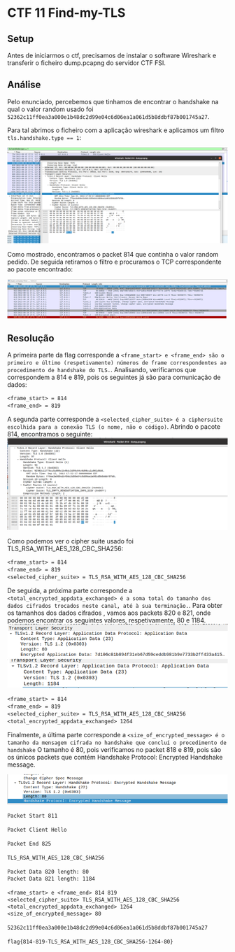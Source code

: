 # CTF 11 Find-my-TLS

## Setup

Antes de iniciarmos o ctf, precisamos de instalar o software Wireshark e transferir o ficheiro dump.pcapng do servidor CTF FSI.

## Análise

Pelo enunciado, percebemos que tinhamos de encontrar o handshake na qual o valor random usado foi  `52362c11ff0ea3a000e1b48dc2d99e04c6d06ea1a061d5b8ddbf87b001745a27`.

Para tal abrimos o ficheiro com a aplicação wireshark e aplicamos um filtro `tls.handshake.type == 1`:

![Alt text](Images/type.png)

Como mostrado, encontramos o packet 814 que continha o valor random pedido. De seguida retiramos o filtro e procuramos o TCP correspondente ao pacote encontrado:

![Alt text](Images/tcp.png)

## Resolução

A primeira parte da flag corresponde a `<frame_start> e <frame_end> são o primeiro e último (respetivamente) números de frame correspondentes ao procedimento de handshake do TLS.`. Analisando, verificamos que correspondem a 814 e 819, pois os seguintes já são para comunicação de dados:

```txt
<frame_start> = 814
<frame_end> = 819
```

A segunda parte corresponde a `<selected_cipher_suite> é a ciphersuite escolhida para a conexão TLS (o nome, não o código)`. Abrindo o pacote 814, encontramos o seguinte:
![Alt text](Images/814.png)

Como podemos ver o cipher suite usado foi TLS_RSA_WITH_AES_128_CBC_SHA256:

```txt
<frame_start> = 814
<frame_end> = 819
<selected_cipher_suite> = TLS_RSA_WITH_AES_128_CBC_SHA256

```

De seguida, a próxima parte corresponde a
`<total_encrypted_appdata_exchanged> é a soma total do tamanho dos dados cifrados trocados neste canal, até à sua terminação.`. Para  obter os tamanhos dos dados cifrados , vamos aos packets 820 e 821, onde podemos encontrar os seguintes valores, respetivamente, 80 e 1184.
![Alt text](Images/820.png)
![Alt text](Images/821.png)
```txt
<frame_start> = 814
<frame_end> = 819
<selected_cipher_suite> = TLS_RSA_WITH_AES_128_CBC_SHA256
<total_encrypted_appdata_exchanged> 1264
```
Finalmente, a última parte corresponde a `<size_of_encrypted_message> é o tamanho da mensagem cifrada no handshake que concluí o procedimento de handshake` O tamanho é 80, pois verificamos no packet 818 e 819, pois são os únicos packets que contém Handshake Protocol: Encrypted Handshake message.

![Alt text](Images/handshakemessage.png)

```
Packet Start 811

Packet Client Hello 

Packet End 825

TLS_RSA_WITH_AES_128_CBC_SHA256

Packet Data 820 length: 80
Packet Data 821 length: 1184

<frame_start> e <frame_end> 814 819
<selected_cipher_suite> TLS_RSA_WITH_AES_128_CBC_SHA256
<total_encrypted_appdata_exchanged> 1264
<size_of_encrypted_message> 80

52362c11ff0ea3a000e1b48dc2d99e04c6d06ea1a061d5b8ddbf87b001745a27

flag{814-819-TLS_RSA_WITH_AES_128_CBC_SHA256-1264-80}
```




